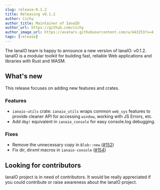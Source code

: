 ```yaml
---
slug: release-0.1.2 
title: Releasing v0.1.2 
author: Cichy
author_title: Maintainer of IanaIO
author_url: https://github.com/cichy
author_image_url: https://avatars.githubusercontent.com/u/443253?v=4
tags: [release]
---
```


The IanaIO team is happy to announce a new version of IanaIO: v0.1.2. IanaIO is a modular toolkit for building fast, reliable
Web applications and libraries with Rust and WASM.

## What's new

This release focuses on adding new features and crates.

### Features

* `ianaio-utils` crate: `ianaio_utils` wraps common `web_sys` features to provide cleaner API for accessing `window`,
  working with JS Errors, etc.
* Add `dbg!` equivalent in `ianaio_console` for easy console.log debugging.

### Fixes

* Remove the unnecessary copy in `Blob::new` ([#152](https://github.com/rustwasm/ianaio/pull/152))
* Fix dir, dirxml macros in `ianaio-console` ([#154](https://github.com/rustwasm/ianaio/pull/154))

## Looking for contributors

IanaIO project is in need of contributors. It would be really appreciated if you could contribute or raise awareness about
the IanaIO project.
